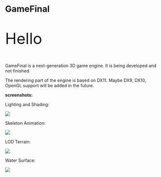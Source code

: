 GameFinal
=========

<p style="font-size:50px;">Hello</p>

GameFinal is a next-generation 3D game engine. It is being developed and not finished.

The rendering part of the engine is based on DX11. Maybe DX9, DX10, OpenGL support will be added in the future.

<b>screenshots:</b>

<p>Lighting and Shading:</p>

<img src="http://ww1.sinaimg.cn/mw690/7d29c2abgw1em1kb4413qj20sw0me402.jpg"/><br/>

<p>Skeleton Animation:</p>

<img src="http://ww2.sinaimg.cn/mw690/7d29c2abgw1ef8nnbrdqzj20mo0hqn04.jpg"/><br/>

<p>LOD Terrain:</p>

<img src="http://ww3.sinaimg.cn/mw690/7d29c2abgw1em1kj3ybm5j20sw0medj1.jpg"/><br/>

<p>Water Surface:</p>

<img src="http://ww4.sinaimg.cn/mw690/7d29c2abgw1ehvzes2rm6j20mo0i076e.jpg"/><br/>


